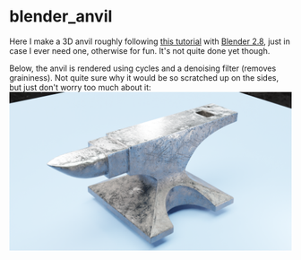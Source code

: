 # blender_anvil
Here I make a 3D anvil roughly following [this tutorial](https://www.youtube.com/watch?v=yi87Dap_WOc&list=PLjEaoINr3zgHJVJF3T3CFUAZ6z11jKg6a) with [Blender 2.8](https://www.blender.org), just in case I ever need one, otherwise for fun. It's not quite done yet though.

Below, the anvil is rendered using cycles and a denoising filter (removes graininess). Not quite sure why it would be so scratched up on the sides, but just don't worry too much about it:
![Rendered Anvil](Stage_2_-_Texturing/anvil_out.png "Rendered Anvil")
